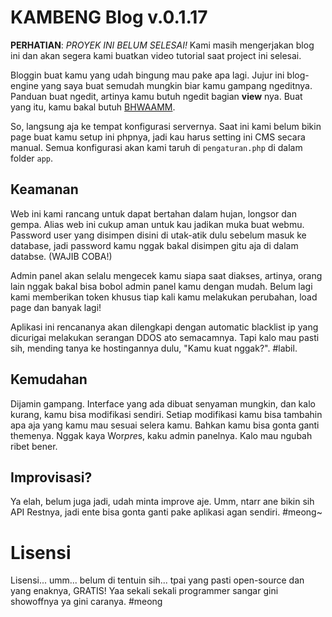 # KAMBENG Blog v.0.1.17
**PERHATIAN**: *PROYEK INI BELUM SELESAI!*
Kami masih mengerjakan blog ini dan akan segera kami buatkan video tutorial saat project ini selesai.

Bloggin buat kamu yang udah bingung mau pake apa lagi. Jujur ini blog-engine yang saya buat semudah mungkin biar kamu gampang ngeditnya.
Panduan buat ngedit, artinya kamu butuh ngedit bagian **view** nya. Buat yang itu, kamu bakal butuh [BHWAAMM][f3_view].

So, langsung aja ke tempat konfigurasi servernya.
Saat ini kami belum bikin page buat kamu setup ini phpnya, jadi kau harus setting ini CMS secara manual. Semua konfigurasi akan kami taruh di `pengaturan.php` di dalam folder `app`.

## Keamanan
Web ini kami rancang untuk dapat bertahan dalam hujan, longsor dan gempa. Alias web ini cukup aman untuk kau jadikan muka buat webmu.
Password user yang disimpen disini di utak-atik dulu sebelum masuk ke database, jadi password kamu nggak bakal disimpen gitu aja di dalam databse. (WAJIB COBA!)

Admin panel akan selalu mengecek kamu siapa saat diakses, artinya, orang lain nggak bakal bisa bobol admin panel kamu dengan mudah. Belum lagi kami memberikan
token khusus tiap kali kamu melakukan perubahan, load page dan banyak lagi!

Aplikasi ini rencananya akan dilengkapi dengan automatic blacklist ip yang dicurigai melakukan serangan DDOS ato semacamnya. Tapi kalo mau pasti sih, mending tanya ke hostingannya dulu, "Kamu kuat nggak?". #labil.

## Kemudahan
Dijamin gampang. Interface yang ada dibuat senyaman mungkin, dan kalo kurang, kamu bisa modifikasi sendiri.
Setiap modifikasi kamu bisa tambahin apa aja yang kamu mau sesuai selera kamu. Bahkan kamu bisa gonta ganti themenya. Nggak kaya Wor*pre*s, kaku admin panelnya. Kalo mau ngubah ribet bener.

## Improvisasi?
Ya elah, belum juga jadi, udah minta improve aje. Umm, ntarr ane bikin sih API Restnya, jadi ente bisa gonta ganti pake aplikasi agan sendiri. #meong~

# Lisensi
Lisensi... umm... belum di tentuin sih... tpai yang pasti open-source dan yang enaknya, GRATIS! Yaa sekali sekali programmer sangar gini showoffnya ya gini caranya. #meong

[f3_view]: http://fatfreeframework.com/views-and-templates "Fat-Free Framework: View and Template"